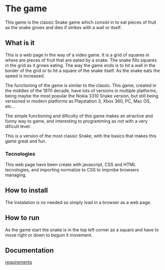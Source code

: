 # The game
 
This game is the classic Snake game which consist in to eat pieces of fruit as the snake grows and dies if strikes with a wall or itself.

## What is it

This is a web page in the way of a video game. It is a grid of squares in where are pieces of fruit that are eated by a snake. 
The snake fills squares in the grid as it grows eating. The way the game ends is to hit a wall in the border of the grid or to hit a square of the snake itself. As the snake eats the speed is increased.

The functioning of the game is similar to the classic. This game, created in the middles of the 1970 decade, have lots of versions in multiple platforms,
being maybe the most popular the Nokia 3310 Snake version, but still being versioned in modern platforms as Playstation 3, Xbox 360, PC, Mac OS, etc...

The simple functioning and dificulty of this game makes an atractive and funny way to game, and interesting to programming as not with a very dificult level.

This is a version of the most classic Snake, with the basics that makes this game great and fun.

### Tecnologies

This web page have been create with javascript, CSS and HTML tecnologies, and importing normalize to CSS to improbe browsers managing.

## How to install

The instalation is no needed so simply load in a browser as a web page.

## How to run

As the game start the snake is in the top left corner as a square and have to move right or down to beguin it movement.

## Documentation

[requirements](./docs/readme.md)
